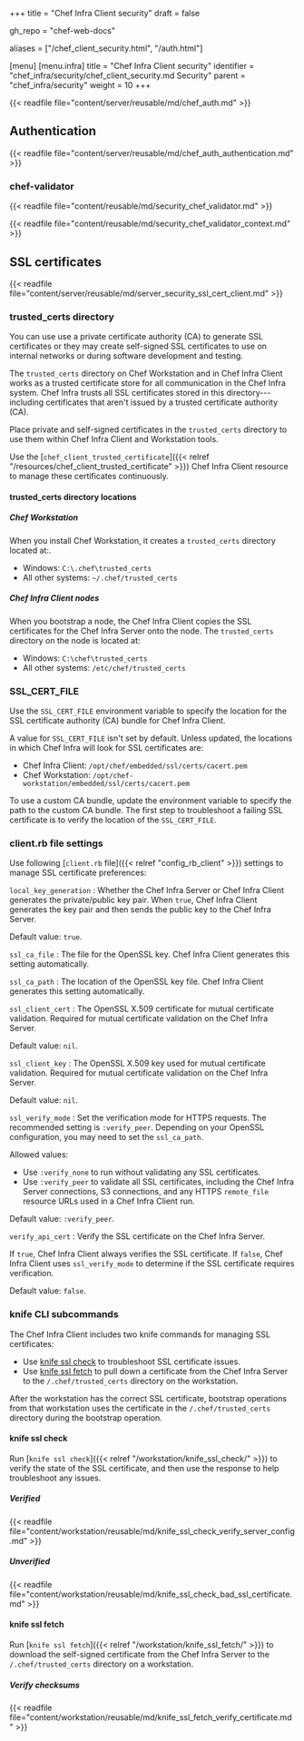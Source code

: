 +++
title = "Chef Infra Client security"
draft = false

gh_repo = "chef-web-docs"

aliases = ["/chef_client_security.html", "/auth.html"]

[menu]
  [menu.infra]
    title = "Chef Infra Client security"
    identifier = "chef_infra/security/chef_client_security.md Security"
    parent = "chef_infra/security"
    weight = 10
+++
<!-- markdownlint-disable-file MD033 -->

{{< readfile file="content/server/reusable/md/chef_auth.md" >}}

## Authentication

{{< readfile file="content/server/reusable/md/chef_auth_authentication.md" >}}

### chef-validator

{{< readfile file="content/reusable/md/security_chef_validator.md" >}}

{{< readfile file="content/reusable/md/security_chef_validator_context.md" >}}

## SSL certificates

{{< readfile file="content/server/reusable/md/server_security_ssl_cert_client.md" >}}

### trusted_certs directory

You can use use a private certificate authority (CA) to generate SSL certificates or they may create self-signed SSL certificates to use on internal networks or during software development and testing.

The `trusted_certs` directory on Chef Workstation and in Chef Infra Client works as a trusted certificate store for all communication in the Chef Infra system. Chef Infra trusts all SSL certificates stored in this directory---including certificates that aren't issued by a trusted certificate authority (CA).

Place private and self-signed certificates in the `trusted_certs` directory to use them within Chef Infra Client and Workstation tools.

Use the [`chef_client_trusted_certificate`]({{< relref "/resources/chef_client_trusted_certificate" >}}) Chef Infra Client resource to manage these certificates continuously.

#### trusted_certs directory locations

##### Chef Workstation

When you install Chef Workstation, it creates a `trusted_certs` directory located at:.

- Windows: `C:\.chef\trusted_certs`
- All other systems: `~/.chef/trusted_certs`

##### Chef Infra Client nodes

When you bootstrap a node, the Chef Infra Client copies the SSL certificates for the Chef Infra Server onto the node. The `trusted_certs` directory on the node is located at:

- Windows: `C:\chef\trusted_certs`
- All other systems: `/etc/chef/trusted_certs`

### SSL_CERT_FILE

Use the `SSL_CERT_FILE` environment variable to specify the location for the SSL certificate authority (CA) bundle for Chef Infra Client.

A value for `SSL_CERT_FILE` isn't set by default. Unless updated, the locations in which Chef Infra will look for SSL certificates are:

- Chef Infra Client: `/opt/chef/embedded/ssl/certs/cacert.pem`
- Chef Workstation: `/opt/chef-workstation/embedded/ssl/certs/cacert.pem`

To use a custom CA bundle, update the environment variable to specify the path to the custom CA bundle. The first step to troubleshoot a failing SSL certificate is to verify the location of the `SSL_CERT_FILE`.

### client.rb file settings

<!-- markdownlint-disable MD006 MD007 -->

Use following [`client.rb` file]({{< relref "config_rb_client" >}}) settings to manage SSL certificate preferences:

`local_key_generation`
: Whether the Chef Infra Server or Chef Infra Client generates the private/public key pair.
  When `true`, Chef Infra Client generates the key pair and then sends the public key to the Chef Infra Server.

  Default value: `true`.

`ssl_ca_file`
: The file for the OpenSSL key. Chef Infra Client generates this setting automatically.

`ssl_ca_path`
: The location of the OpenSSL key file. Chef Infra Client generates this setting automatically.

`ssl_client_cert`
: The OpenSSL X.509 certificate for mutual certificate validation. Required for mutual certificate validation on the Chef Infra Server.

  Default value: `nil`.

`ssl_client_key`
: The OpenSSL X.509 key used for mutual certificate validation. Required for mutual certificate validation on the Chef Infra Server.

  Default value: `nil`.

`ssl_verify_mode`
: Set the verification mode for HTTPS requests. The recommended setting is `:verify_peer`. Depending on your OpenSSL configuration, you may need to set the `ssl_ca_path`.

  Allowed values:

  - Use `:verify_none` to run without validating any SSL certificates.
  - Use `:verify_peer` to validate all SSL certificates, including the Chef Infra Server connections, S3 connections, and any HTTPS `remote_file` resource URLs used in a Chef Infra Client run.

  Default value: `:verify_peer`.

`verify_api_cert`
: Verify the SSL certificate on the Chef Infra Server.

  If `true`, Chef Infra Client always verifies the SSL certificate. If `false`, Chef Infra Client uses `ssl_verify_mode` to determine if the SSL certificate requires verification.

  Default value: `false`.

<!-- markdownlint-enable MD006 MD007 -->

### knife CLI subcommands

The Chef Infra Client includes two knife commands for managing SSL certificates:

- Use [knife ssl check](/workstation/knife_ssl_check/) to troubleshoot SSL certificate issues.
- Use [knife ssl fetch](/workstation/knife_ssl_fetch/) to pull down a certificate from the Chef Infra Server to the `/.chef/trusted_certs` directory on the workstation.

After the workstation has the correct SSL certificate, bootstrap operations from that workstation uses the certificate in the `/.chef/trusted_certs` directory during the bootstrap operation.

#### knife ssl check

Run [`knife ssl check`]({{< relref "/workstation/knife_ssl_check/" >}}) to verify the state of the SSL certificate, and then use the response to help troubleshoot any issues.

##### Verified

{{< readfile file="content/workstation/reusable/md/knife_ssl_check_verify_server_config.md" >}}

##### Unverified

{{< readfile file="content/workstation/reusable/md/knife_ssl_check_bad_ssl_certificate.md" >}}

#### knife ssl fetch

Run [`knife ssl fetch`]({{< relref "/workstation/knife_ssl_fetch/" >}}) to download the self-signed certificate from the Chef Infra Server to the `/.chef/trusted_certs` directory on a workstation.

##### Verify checksums

{{< readfile file="content/workstation/reusable/md/knife_ssl_fetch_verify_certificate.md" >}}
